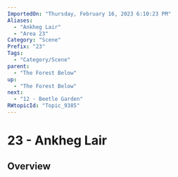 ```yaml
---
ImportedOn: "Thursday, February 16, 2023 6:10:23 PM"
Aliases:
  - "Ankheg Lair"
  - "Area 23"
Category: "Scene"
Prefix: "23"
Tags:
  - "Category/Scene"
parent:
  - "The Forest Below"
up:
  - "The Forest Below"
next:
  - "12 - Beetle Garden"
RWtopicId: "Topic_9385"
---
```

# 23 - Ankheg Lair
## Overview
